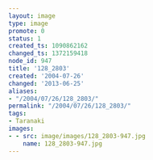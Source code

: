 ```yaml
---
layout: image
type: image
promote: 0
status: 1
created_ts: 1090862162
changed_ts: 1372159418
node_id: 947
title: '128_2803'
created: '2004-07-26'
changed: '2013-06-25'
aliases:
- "/2004/07/26/128_2803/"
permalink: "/2004/07/26/128_2803/"
tags:
- Taranaki
images:
- - src: image/images/128_2803-947.jpg
    name: 128_2803-947.jpg
---
```



